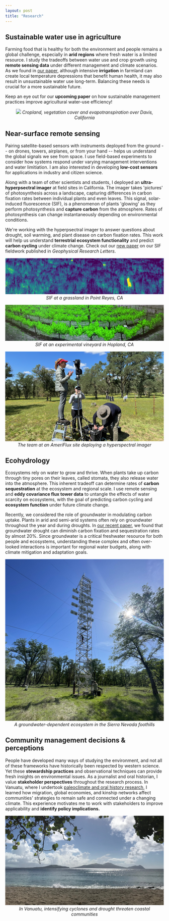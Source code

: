 ```yaml
---
layout: post
title: "Research"
---
```


## Sustainable water use in agriculture
Farming food that is healthy for both the environment and people remains a global challenge, especially in **arid regions** where fresh water is a limited resource. I study the tradeoffs between water use and crop growth using **remote sensing data** under different management and climate scenarios. As we found in [our paper](https://www.sciencedirect.com/science/article/abs/pii/S0140196320300331), although intensive **irrigation** in farmland can create local temperature depressions that benefit human health, it may also result in unsustainable water use long-term. Balancing these needs is crucial for a more sustainable future. 

Keep an eye out for our **upcoming paper** on how sustainable management practices improve agricultural water-use efficiency!

<p align="center">
  <img src="/photos/crops2.jpeg">
  <em>Cropland, vegetation cover and evapotranspiration over Davis, California</em>
</p>

## Near-surface remote sensing
Pairing satellite-based sensors with instruments deployed from the ground -- on drones, towers, airplanes, or from your hand -- helps us understand the global signals we see from space. I use field-based experiments to consider how systems respond under varying management interventions and water limitiation. I am also interested in developing **low-cost sensors** for applications in industry and citizen science.

Along with a team of other scientists and students, I deployed an **ultra-hyperpsectral imager** at field sites in California. The imager takes 'pictures' of photosynthesis across a landscape, capturing differences in carbon fixation rates between individual plants and even leaves. This signal, solar-induced fluorescence (SIF), is a phenomenon of plants 'glowing' as they perform photosynthesis and **capture carbon** from the atmosphere. Rates of photosynthesis can change instantaneously depending on environmental conditions.  

We're working with the hyperpsectral imager to answer questions about drought, soil warming, and plant disease on carbon fixation rates. This work will help us understand **terrestrial ecosystem functionality** and predict **carbon cycling** under climate change. Check out our [new paper](http://dx.doi.org/10.1029/2023GL107429) on our SIF fieldwork published in _Geophysical Research Letters_. 

<p align="center">
  <img src="/photos/sif.png">
  <em>SIF at a grassland in Point Reyes, CA</em>
</p>

<p align="center">
  <img src="/photos/sif2.jpeg">
  <em>SIF at an experimental vineyard in Hopland, CA</em>
</p>

<p align="center">
  <img src="/photos/fieldwork.jpeg">
  <em>The team at an AmeriFlux site deploying a hyperspectral imager </em>
</p>

## Ecohydrology
Ecosystems rely on water to grow and thrive. When plants take up carbon through tiny pores on their leaves, called stomata, they also release water into the atmosphere. This inherent tradeoff can determine rates of **carbon sequestration** at the ecosystem and regional scale. I use remote sensing and **eddy covariance flux tower data** to untangle the effects of water scarcity on ecosystems, with the goal of predicting carbon cycling and **ecosystem function** under future climate change. 

Recently, we considered the role of groundwater in modulating carbon uptake. Plants in arid and semi-arid systems often rely on groundwater throughout the year and during droughts. In [our recent paper](https://doi.org/10.1016/j.agrformet.2023.109725), we found that groundwater drought can diminish carbon fixation and sequestration rates by almost 20%. Since groundwater is a critical freshwater resource for both people and ecosystems, understanding these complex and often over-looked interactions is important for regional water budgets, along with climate mitigation and adaptation goals.

<p align="center">
  <img src="/photos/tonzi.jpeg">
  <em>A groundwater-dependent ecosystem in the Sierra Nevada foothills</em>
</p>

## Community management decisions & perceptions

People have developed many ways of studying the environment, and not all of these frameworks have historically been respected by western science. Yet these **stewardship practices** and observational techniques can provide fresh insights on environmental issues. As a journalist and oral historian, I value **stakeholder perspectives** throughout the research process. In Vanuatu, where I undertook [paleoclimate and oral history research](https://islandstudies.ca/sites/default/files/ISJRuehrLandGuardiansVanuatu.pdf), I learned how migration, global economies, and kinship networks affect communities' strategies to remain safe and connected under a changing climate. This experience motivates me to work with stakeholders to improve applicability and **identify policy implications.**


<p align="center">
  <img src="/photos/emao.jpeg">
  <em>In Vanuatu, intensifying cyclones and drought threaten coastal communities</em>
</p>
